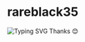 # rareblack35

![Typing SVG](https://readme-typing-svg.herokuapp.com?lines=rearblack+codded+this+don't+copy......!+)
Thanks 😊 
